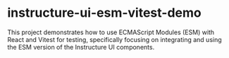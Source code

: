# instructure-ui-esm-vitest-demo
This project demonstrates how to use ECMAScript Modules (ESM) with React and Vitest for testing, specifically focusing on integrating and using the ESM version of the Instructure UI components.
